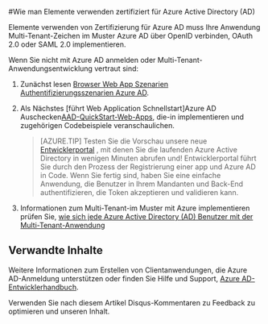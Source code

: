<properties
   pageTitle="Wie man Elemente verwenden zertifiziert für Azure Active Directory | Microsoft Azure"
   description="Informationen zu Ihrer Anwendung Elemente zertifiziert für Azure Active Directory verwenden."
   services="active-directory"
   documentationCenter=""
   authors="skwan"
   manager="mbaldwin"
   editor=""/>

<tags
   ms.service="active-directory"
   ms.devlang="na"
   ms.topic="article"
   ms.tgt_pltfrm="na"
   ms.workload="identity"
   ms.date="10/28/2016"
   ms.author="skwan;bryanla"/>

#<a name="how-to-get-appsource-certified-for-azure-active-directory-ad"></a>Wie man Elemente verwenden zertifiziert für Azure Active Directory (AD) 

Elemente verwenden von Zertifizierung für Azure AD muss Ihre Anwendung Multi-Tenant-Zeichen im Muster Azure AD über OpenID verbinden, OAuth 2.0 oder SAML 2.0 implementieren. 

Wenn Sie nicht mit Azure AD anmelden oder Multi-Tenant-Anwendungsentwicklung vertraut sind:

1. Zunächst lesen [Browser Web App Szenarien Authentifizierungsszenarien Azure AD][AAD-Auth-Scenarios-Browser-To-WebApp].  
2. Als Nächstes [führt Web Application Schnellstart]Azure AD Auschecken[AAD-QuickStart-Web-Apps], die-in implementieren und zugehörigen Codebeispiele veranschaulichen. 

    > [AZURE.TIP] Testen Sie die Vorschau unsere neue [Entwicklerportal](https://identity.microsoft.com/Docs/Web) , mit denen Sie die laufenden Azure Active Directory in wenigen Minuten abrufen und!  Entwicklerportal führt Sie durch den Prozess der Registrierung einer app und Azure AD in Code.  Wenn Sie fertig sind, haben Sie eine einfache Anwendung, die Benutzer in Ihrem Mandanten und Back-End authentifizieren, die Token akzeptieren und validieren kann.

3. Informationen zum Multi-Tenant-im Muster mit Azure implementieren prüfen Sie, [wie sich jede Azure Active Directory (AD) Benutzer mit der Multi-Tenant-Anwendung][AAD-Howto-Multitenant-Overview]

## <a name="related-content"></a>Verwandte Inhalte
Weitere Informationen zum Erstellen von Clientanwendungen, die Azure AD-Anmeldung unterstützen oder finden Sie Hilfe und Support, [Azure AD-Entwicklerhandbuch][AAD-Dev-Guide].

Verwenden Sie nach diesem Artikel Disqus-Kommentaren zu Feedback zu optimieren und unseren Inhalt.

<!--Reference style links -->
[AAD-Auth-Scenarios]: ./active-directory-authentication-scenarios.md
[AAD-Auth-Scenarios-Browser-To-WebApp]: ./active-directory-authentication-scenarios.md#web-browser-to-web-application
[AAD-Dev-Guide]: ./active-directory-developers-guide.md
[AAD-Howto-Multitenant-Overview]: ./active-directory-devhowto-multi-tenant-overview.md
[AAD-QuickStart-Web-Apps]: ./active-directory-developers-guide.md#web-application-quick-start-guides


<!--Image references-->










